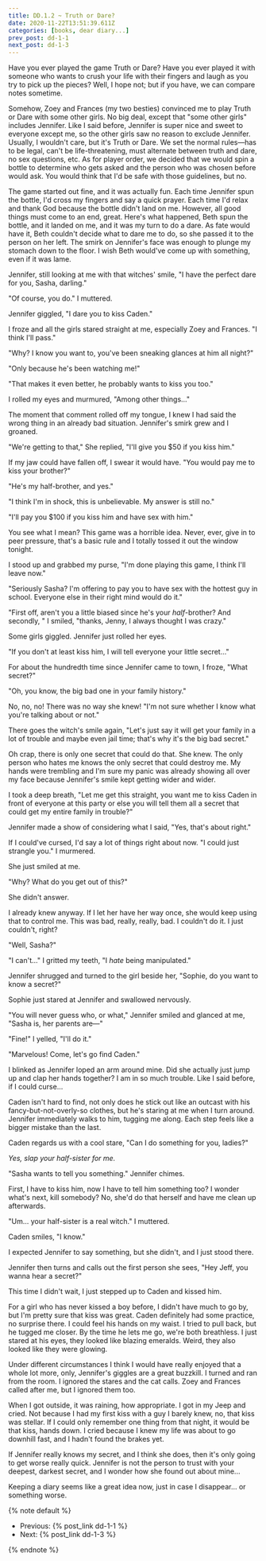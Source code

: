 ```yaml
---
title: DD.1.2 ~ Truth or Dare?
date: 2020-11-22T13:51:39.611Z
categories: [books, dear diary...]
prev_post: dd-1-1
next_post: dd-1-3
---
```

Have you ever played the game Truth or Dare? Have you ever played it with someone who wants to crush your life with their fingers and laugh as you try to pick up the pieces? Well, I hope not; but if you have, we can compare notes sometime.

Somehow, Zoey and Frances (my two besties) convinced me to play Truth or Dare with some other girls. No big deal, except that "some other girls" includes Jennifer. Like I said before, Jennifer is super nice and sweet to everyone except me, so the other girls saw no reason to exclude Jennifer. Usually, I wouldn't care, but it's Truth or Dare. We set the normal rules—has to be legal, can't be life-threatening, must alternate between truth and dare, no sex questions, etc. As for player order, we decided that we would spin a bottle to determine who gets asked and the person who was chosen before would ask. You would think that I'd be safe with those guidelines, but no.

The game started out fine, and it was actually fun. Each time Jennifer spun the bottle, I'd cross my fingers and say a quick prayer. Each time I'd relax and thank God because the bottle didn't land on me. However, all good things must come to an end, great. Here's what happened, Beth spun the bottle, and it landed on me, and it was my turn to do a dare. As fate would have it, Beth couldn't decide what to dare me to do, so she passed it to the person on her left. The smirk on Jennifer's face was enough to plunge my stomach down to the floor. I wish Beth would've come up with something, even if it was lame.

Jennifer, still looking at me with that witches' smile, "I have the perfect dare for you, Sasha, darling."

"Of course, you do." I muttered.

Jennifer giggled, "I dare you to kiss Caden."

I froze and all the girls stared straight at me, especially Zoey and Frances. "I think I'll pass."

"Why? I know you want to, you've been sneaking glances at him all night?"

"Only because he's been watching me!"

"That makes it even better, he probably wants to kiss you too."

I rolled my eyes and murmured, "Among other things..."

The moment that comment rolled off my tongue, I knew I had said the wrong thing in an already bad situation. Jennifer's smirk grew and I groaned.

"We're getting to that," She replied, "I'll give you $50 if you kiss him."

If my jaw could have fallen off, I swear it would have. "You would pay me to kiss your brother?"

"He's my half-brother, and yes."

"I think I'm in shock, this is unbelievable. My answer is still no."

"I'll pay you $100 if you kiss him and have sex with him."

You see what I mean? This game was a horrible idea. Never, ever, give in to peer pressure, that's a basic rule and I totally tossed it out the window tonight.

I stood up and grabbed my purse, "I'm done playing this game, I think I'll leave now."

"Seriously Sasha? I'm offering to pay you to have sex with the hottest guy in school. Everyone else in their right mind would do it."

"First off, aren't you a little biased since he's your *half*-brother? And secondly, " I smiled, "thanks, Jenny, I always thought I was crazy."

Some girls giggled. Jennifer just rolled her eyes.

"If you don't at least kiss him, I will tell everyone your little secret..."

For about the hundredth time since Jennifer came to town, I froze, "What secret?"

"Oh, you know, the big bad one in your family history."

No, no, no! There was no way she knew! "I'm not sure whether I know what you're talking about or not."

There goes the witch's smile again, "Let's just say it will get your family in a lot of trouble and maybe even jail time; that's why it's the big bad secret."

Oh crap, there is only one secret that could do that. She knew. The only person who hates me knows the only secret that could destroy me. My hands were trembling and I'm sure my panic was already showing all over my face because Jennifer's smile kept getting wider and wider.

I took a deep breath, "Let me get this straight, you want me to kiss Caden in front of everyone at this party or else you will tell them all a secret that could get my entire family in trouble?"

Jennifer made a show of considering what I said, "Yes, that's about right."

If I could've cursed, I'd say a lot of things right about now. "I could just strangle you." I murmered.

She just smiled at me.

"Why? What do you get out of this?"

She didn't answer.

I already knew anyway. If I let her have her way once, she would keep using that to control me. This was bad, really, really, bad. I couldn't do it. I just couldn't, right?

"Well, Sasha?"

"I can't..." I gritted my teeth, "I *hate* being manipulated."

Jennifer shrugged and turned to the girl beside her, "Sophie, do you want to know a secret?"

Sophie just stared at Jennifer and swallowed nervously.

"You will never guess who, or what," Jennifer smiled and glanced at me, "Sasha is, her parents are—"

"Fine!" I yelled, "I'll do it."

"Marvelous! Come, let's go find Caden."

I blinked as Jennifer loped an arm around mine. Did she actually just jump up and clap her hands together? I am in so much trouble. Like I said before, if I could curse...

Caden isn't hard to find, not only does he stick out like an outcast with his fancy-but-not-overly-so clothes, but he's staring at me when I turn around. Jennifer immediately walks to him, tugging me along. Each step feels like a bigger mistake than the last.

Caden regards us with a cool stare, "Can I do something for you, ladies?"

*Yes, slap your half-sister for me.*

"Sasha wants to tell you something." Jennifer chimes.

First, I have to kiss him, now I have to tell him something too? I wonder what's next, kill somebody? No, she'd do that herself and have me clean up afterwards.

"Um... your half-sister is a real witch." I muttered.

Caden smiles, "I know."

I expected Jennifer to say something, but she didn't, and I just stood there.

Jennifer then turns and calls out the first person she sees, "Hey Jeff, you wanna hear a secret?"

This time I didn't wait, I just stepped up to Caden and kissed him.

For a girl who has never kissed a boy before, I didn't have much to go by, but I'm pretty sure that kiss was great. Caden definitely had some practice, no surprise there. I could feel his hands on my waist. I tried to pull back, but he tugged me closer. By the time he lets me go, we're both breathless. I just stared at his eyes, they looked like blazing emeralds. Weird, they also looked like they were glowing.

Under different circumstances I think I would have really enjoyed that a whole lot more, only, Jennifer's giggles are a great buzzkill. I turned and ran from the room. I ignored the stares and the cat calls. Zoey and Frances called after me, but I ignored them too.

When I got outside, it was raining, how appropriate. I got in my Jeep and cried. Not because I had my first kiss with a guy I barely knew, no, that kiss was stellar. If I could only remember one thing from that night, it would be that kiss, hands down. I cried because I knew my life was about to go downhill fast, and I hadn't found the brakes yet.

If Jennifer really knows my secret, and I think she does, then it's only going to get worse really quick. Jennifer is not the person to trust with your deepest, darkest secret, and I wonder how she found out about mine...

Keeping a diary seems like a great idea now, just in case I disappear... or something worse.

{% note default %}

- Previous: {% post_link dd-1-1 %}
- Next: {% post_link dd-1-3 %}

{% endnote %}